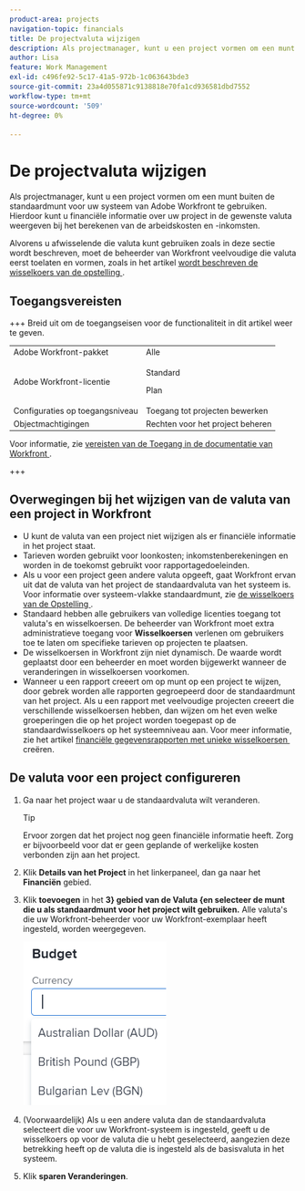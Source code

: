 ```yaml
---
product-area: projects
navigation-topic: financials
title: De projectvaluta wijzigen
description: Als projectmanager, kunt u een project vormen om een munt buiten de standaardmunt voor uw systeem van Adobe Workfront te gebruiken. Hierdoor kunt u financiële informatie over uw project in de gewenste valuta weergeven bij het berekenen van de arbeidskosten en -inkomsten.
author: Lisa
feature: Work Management
exl-id: c496fe92-5c17-41a5-972b-1c063643bde3
source-git-commit: 23a4d055871c9138818e70fa1cd936581dbd7552
workflow-type: tm+mt
source-wordcount: '509'
ht-degree: 0%

---
```


# De projectvaluta wijzigen

Als projectmanager, kunt u een project vormen om een munt buiten de standaardmunt voor uw systeem van Adobe Workfront te gebruiken. Hierdoor kunt u financiële informatie over uw project in de gewenste valuta weergeven bij het berekenen van de arbeidskosten en -inkomsten.

Alvorens u afwisselende die valuta kunt gebruiken zoals in deze sectie wordt beschreven, moet de beheerder van Workfront veelvoudige die valuta eerst toelaten en vormen, zoals in het artikel [&#x200B; wordt beschreven de wisselkoers van de opstelling &#x200B;](../../../administration-and-setup/manage-workfront/exchange-rates/set-up-exchange-rates.md).

## Toegangsvereisten

+++ Breid uit om de toegangseisen voor de functionaliteit in dit artikel weer te geven.

<table style="table-layout:auto"> 
 <col> 
 <col> 
 <tbody> 
  <tr> 
   <td>Adobe Workfront-pakket</td> 
   <td>Alle </td> 
  </tr> 
  <tr> 
   <td>Adobe Workfront-licentie</td> 
   <td>
   <p>Standard</p>
   <p>Plan</p></td> 
  </tr> 
  <tr> 
   <td>Configuraties op toegangsniveau</td> 
   <td>Toegang tot projecten bewerken</td> 
  </tr> 
  <tr> 
   <td>Objectmachtigingen</td> 
   <td>Rechten voor het project beheren</td> 
  </tr> 
 </tbody> 
</table>

Voor informatie, zie [&#x200B; vereisten van de Toegang in de documentatie van Workfront &#x200B;](/help/quicksilver/administration-and-setup/add-users/access-levels-and-object-permissions/access-level-requirements-in-documentation.md).

+++

## Overwegingen bij het wijzigen van de valuta van een project in Workfront

* U kunt de valuta van een project niet wijzigen als er financiële informatie in het project staat.
* Tarieven worden gebruikt voor loonkosten; inkomstenberekeningen en worden in de toekomst gebruikt voor rapportagedoeleinden.
* Als u voor een project geen andere valuta opgeeft, gaat Workfront ervan uit dat de valuta van het project de standaardvaluta van het systeem is. Voor informatie over systeem-vlakke standaardmunt, zie [&#x200B; de wisselkoers van de Opstelling &#x200B;](../../../administration-and-setup/manage-workfront/exchange-rates/set-up-exchange-rates.md).
* Standaard hebben alle gebruikers van volledige licenties toegang tot valuta&#39;s en wisselkoersen. De beheerder van Workfront moet extra administratieve toegang voor **Wisselkoersen** verlenen om gebruikers toe te laten om specifieke tarieven op projecten te plaatsen.
* De wisselkoersen in Workfront zijn niet dynamisch. De waarde wordt geplaatst door een beheerder en moet worden bijgewerkt wanneer de veranderingen in wisselkoersen voorkomen.
* Wanneer u een rapport creeert om op munt op een project te wijzen, door gebrek worden alle rapporten gegroepeerd door de standaardmunt van het project. Als u een rapport met veelvoudige projecten creeert die verschillende wisselkoersen hebben, dan wijzen om het even welke groeperingen die op het project worden toegepast op de standaardwisselkoers op het systeemniveau aan. Voor meer informatie, zie het artikel [&#x200B; financiële gegevensrapporten met unieke wisselkoersen &#x200B;](../../../reports-and-dashboards/reports/creating-and-managing-reports/create-financial-data-reports-unique-exchange-rates.md) creëren.

## De valuta voor een project configureren

1. Ga naar het project waar u de standaardvaluta wilt veranderen.

   >[!TIP]
   >
   >Ervoor zorgen dat het project nog geen financiële informatie heeft. Zorg er bijvoorbeeld voor dat er geen geplande of werkelijke kosten verbonden zijn aan het project.

1. Klik **Details van het Project** in het linkerpaneel, dan ga naar het **Financiën** gebied.
1. Klik **toevoegen** in het **3&rbrace; gebied van de Valuta &lbrace;en selecteer de munt die u als standaardmunt voor het project wilt gebruiken.** Alle valuta&#39;s die uw Workfront-beheerder voor uw Workfront-exemplaar heeft ingesteld, worden weergegeven.

   ![&#x200B; Valuta op project &#x200B;](assets/currency-on-project-expanded-nwe.png)

1. (Voorwaardelijk) Als u een andere valuta dan de standaardvaluta selecteert die voor uw Workfront-systeem is ingesteld, geeft u de wisselkoers op voor de valuta die u hebt geselecteerd, aangezien deze betrekking heeft op de valuta die is ingesteld als de basisvaluta in het systeem.
1. Klik **sparen Veranderingen**.
